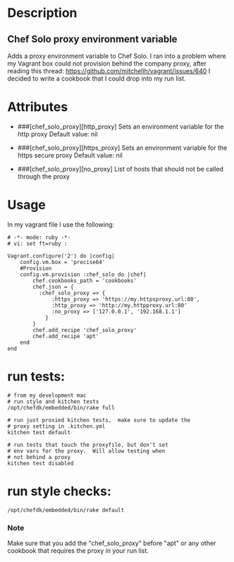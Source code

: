 # Description
## Chef Solo proxy environment variable
Adds a proxy environment variable to Chef Solo. I ran into a problem where my Vagrant box could not provision behind the company proxy, after reading this thread: https://github.com/mitchellh/vagrant/issues/640 I decided to write a cookbook that I could drop into my run list.

# Attributes
 * ###[chef_solo_proxy][http_proxy]
    Sets an environment variable for the http proxy
    Default value: nil

 * ###[chef_solo_proxy][https_proxy]
    Sets an environment variable for the https secure proxy
    Default value: nil

 * ###[chef_solo_proxy][no_proxy]
    List of hosts that should not be called through the proxy

# Usage
In my vagrant file I use the following:

```
# -*- mode: ruby -*-
# vi: set ft=ruby :

Vagrant.configure('2') do |config|
    config.vm.box = 'precise64'
    #Provision
    config.vm.provision :chef_solo do |chef|
        chef.cookbooks_path = 'cookbooks'
        chef.json = {
          :chef_solo_proxy => {
              :https_proxy => 'https://my.httpsproxy.url:80',
              :http_proxy => 'http://my.httpproxy.url:80'
              :no_proxy => ['127.0.0.1', '192.168.1.1']
            }
        }
        chef.add_recipe 'chef_solo_proxy'
        chef.add_recipe 'apt'
    end
end
```

# run tests:
    # from my development mac
    # run style and kitchen tests
    /opt/chefdk/embedded/bin/rake full

    # run just proxied kitchen tests,  make sure to update the
    # proxy setting in .kitchen.yml
    kitchen test default

    # run tests that touch the proxyfile, but don't set
    # env vars for the proxy.  Will allow testing when
    # not behind a proxy
    kitchen test disabled

# run style checks:
    /opt/chefdk/embedded/bin/rake default

### Note
Make sure that you add the "chef_solo_proxy" before "apt" or any other cookbook that requires the proxy in your run list.

